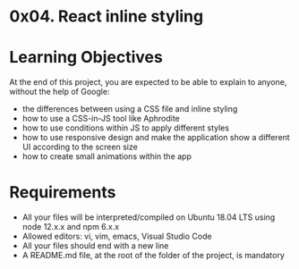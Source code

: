 # 0x04. React inline styling

# Learning Objectives
At the end of this project, you are expected to be able to explain to anyone, without the help of Google:

 - the differences between using a CSS file and inline styling
 - how to use a CSS-in-JS tool like Aphrodite
 - how to use conditions within JS to apply different styles
 - how to use responsive design and make the application show a different UI according to the screen size
 - how to create small animations within the app

# Requirements
 - All your files will be interpreted/compiled on Ubuntu 18.04 LTS using node 12.x.x and npm 6.x.x
 - Allowed editors: vi, vim, emacs, Visual Studio Code
 - All your files should end with a new line
 - A README.md file, at the root of the folder of the project, is mandatory